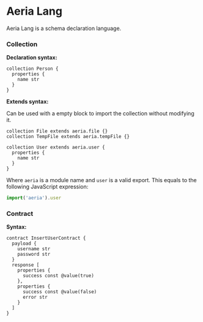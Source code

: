 # Aeria Lang

Aeria Lang is a schema declaration language.

### Collection

**Declaration syntax:**

```aeria
collection Person {
  properties {
    name str
  }
}
```

**Extends syntax:**

Can be used with a empty block to import the collection without modifying it.

```aeria
collection File extends aeria.file {}
collection TempFile extends aeria.tempFile {}

collection User extends aeria.user {
  properties {
    name str
  }
}
```

Where `aeria` is a module name and `user` is a valid export. This equals to the following JavaScript expression:

```typescript
import('aeria').user
```

### Contract

**Syntax:**

```aeria
contract InsertUserContract {
  payload {
    username str
    password str
  }
  response [
    properties {
      success const @value(true)
    },
    properties {
      success const @value(false)
      error str
    }
  ]
}
```


